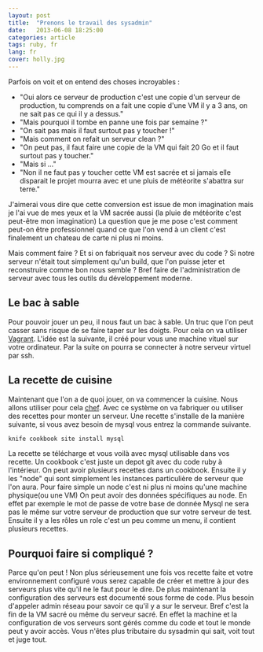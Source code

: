 ```yaml
---
layout: post
title:  "Prenons le travail des sysadmin"
date:   2013-06-08 18:25:00
categories: article
tags: ruby, fr
lang: fr
cover: holly.jpg
---
```


Parfois on voit et on entend des choses incroyables :
- "Oui alors ce serveur de production c'est une copie d'un serveur de production, tu comprends on a fait une copie d'une VM il y a 3 ans, on ne sait pas ce qui il y a dessus."
- "Mais pourquoi il tombe en panne une fois par semaine ?"
- "On sait pas mais il faut surtout pas y toucher !"
- "Mais comment on refait un serveur clean ?"
- "On peut pas, il faut faire une copie de la VM qui fait 20 Go et il faut surtout pas y toucher."
- "Mais si ..."
- "Non il ne faut pas y toucher cette VM est sacrée et si jamais elle disparait le projet mourra avec et une pluis de météorite s'abattra sur terre." 

J'aimerai vous dire que cette conversion est issue de mon imagination mais je l'ai vue de mes yeux et la VM sacrée aussi (la pluie de météorite c'est peut-être mon imagination)
La question que je me pose c'est comment peut-on être professionnel quand ce que l'on vend à un client c'est finalement un chateau de carte ni plus ni moins.

Mais comment faire ? Et si on fabriquait nos serveur avec du code ? Si notre serveur n'était tout simplement qu'un build, que l'on puisse jeter et reconstruire comme bon nous semble ? Bref faire de l'administration de serveur avec tous les outils du développement moderne. 

## Le bac à sable
Pour pouvoir jouer un peu, il nous faut un bac à sable. Un truc que l'on peut casser sans risque de se faire taper sur les doigts. 
Pour cela on va utiliser [Vagrant](http://www.vagrantup.com/). L'idée est la suivante, il créé pour vous une machine vituel sur votre ordinateur. 
Par la suite on pourra se connecter à notre serveur virtuel par ssh. 

## La recette de cuisine
Maintenant que l'on a de quoi jouer, on va commencer la cuisine. Nous allons utiliser pour cela [chef](http://www.opscode.com/chef/).
Avec ce système on va fabriquer ou utiliser des recettes pour monter un serveur. Une recette s'installe de la manière suivante, si vous avez besoin de mysql vous entrez la commande suivante. 

```ruby
knife cookbook site install mysql
```

La recette se télécharge et vous voilà avec mysql utilisable dans vos recette. Un cookbook c'est juste un depot git avec du code ruby à l'intérieur. 
On peut avoir plusieurs recettes dans un cookbook. Ensuite il y les "node" qui sont simplement les instances particulière de serveur que l'on aura. Pour faire simple un node c'est ni plus ni moins qu'une machine physique(ou une VM)
On peut avoir des données spécifiques au node. En effet par exemple le mot de passe de votre base de donnée Mysql ne sera pas le même sur votre serveur de production que sur votre serveur de test. 
Ensuite il y a les rôles un role c'est un peu comme un menu, il contient plusieurs recettes. 

## Pourquoi faire si compliqué ?
Parce qu'on peut ! Non plus sérieusement une fois vos recette faite et votre environnement configuré vous serez capable de créer et mettre à jour des serveurs plus vite qu'il ne le faut pour le dire. 
De plus maintenant la configuration des serveurs est documenté sous forme de code. 
Plus besoin d'appeler admin réseau pour savoir ce qu'il y a sur le serveur. Bref c'est la fin de la VM sacré ou même du serveur sacré. 
En effet la machine et la configuration de vos serveurs sont gérés comme du code et tout le monde peut y avoir accès.
Vous n'êtes plus tributaire du sysadmin qui sait, voit tout et juge tout. 
